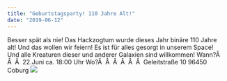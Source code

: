 ```yaml
---
title: "Geburtstagsparty! 110 Jahre Alt!"
date: "2019-06-12"
---
```


Besser spät als nie! Das Hackzogtum wurde dieses Jahr binäre 110 Jahre alt! Und das wollen wir feiern! Es ist für alles gesorgt in unserem Space! Und alle Kreaturen dieser und anderer Galaxien sind willkommen! Wann?Â  Â  Â  22.Juni ca. 18:00 Uhr Wo?Â  Â  Â  Â  Â  Â  Geleitstraße 10 96450 Coburg ![](images/guinea-pig-1969698_640-300x185.jpg)

